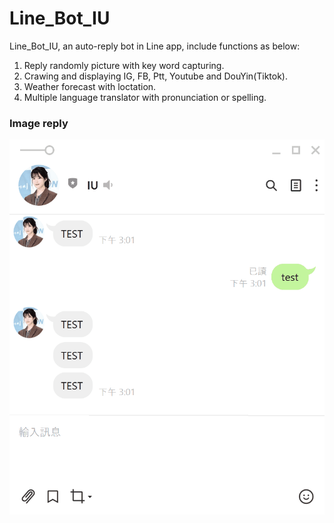 # Line_Bot_IU
Line_Bot_IU, an auto-reply bot in Line app, include functions as below:
1. Reply randomly picture with key word capturing.
2. Crawing and displaying IG, FB, Ptt, Youtube and DouYin(Tiktok).
3. Weather forecast with loctation.
4. Multiple language translator with pronunciation or spelling.

### Image reply
![image](https://github.com/m1596284/Line_Bot/blob/master/Line_text_reply.gif)
